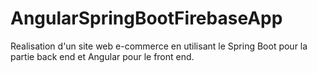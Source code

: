 # AngularSpringBootFirebaseApp
Realisation d'un site web  e-commerce en utilisant le Spring Boot pour la partie back end et Angular pour le front end.
